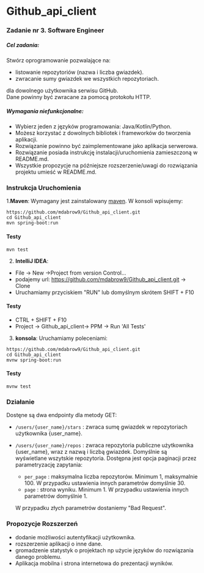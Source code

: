 # Github_api_client
### Zadanie nr 3. Software Engineer 
##### Cel zadania:
Stwórz oprogramowanie pozwalające na:
- listowanie repozytoriów (nazwa i liczba gwiazdek).
- zwracanie sumy gwiazdek we wszystkich repozytoriach.  

dla dowolnego użytkownika serwisu GitHub.  
Dane powinny być zwracane za pomocą protokołu HTTP.

##### Wymagania niefunkcjonalne:
- Wybierz jeden z języków programowania: Java/Kotlin/Python.
- Możesz korzystać z dowolnych bibliotek i frameworków do tworzenia aplikacji.
- Rozwiązanie powinno być zaimplementowane jako aplikacja serwerowa.
- Rozwiązanie posiada instrukcję instalacji/uruchomienia zamieszczoną w README.md.
- Wszystkie propozycje na późniejsze rozszerzenie/uwagi do rozwiązania projektu umieść w README.md.

### Instrukcja Uruchomienia
1.<b>Maven</b>: Wymagany jest zainstalowany <a href="https://maven.apache.org/index.html">maven</a>. W konsoli wpisujemy:

```
https://github.com/mdabrow9/Github_api_client.git
cd Github_api_client
mvn spring-boot:run
```
#### Testy
```
mvn test
```
2. <b>IntelliJ IDEA</b>:
  - File -> New ->Project from version Control...
  - podajemy url:  https://github.com/mdabrow9/Github_api_client.git -> Clone
  - Uruchamiamy przyciskiem "RUN" lub domyślnym skrótem SHIFT + F10

#### Testy
- CTRL + SHIFT + F10
- Project -> Github_api_client-> PPM -> Run 'All Tests'

3. <b>konsola</b>: Uruchamiamy poleceniami:
```
https://github.com/mdabrow9/Github_api_client.git
cd Github_api_client
mvnw spring-boot:run
```
#### Testy
```
mvnw test
```

### Działanie
Dostęne są dwa endpointy dla metody GET:
* `/users/{user_name}/stars` : zwraca sumę gwiazdek w repozytoriach użytkownika {user_name}.
* `/users/{user_name}/repos` : zwraca repozytoria publiczne użytkownika {user_name}, wraz z nazwą i liczbą gwiazdek. Domyślnie są wyświetlane wszytskie repozytoria.   Dostępna jest opcja paginacji przez parametryzację zapytania:
  * `per_page` : maksymalna liczba repozytorów. Minimum 1, maksymalnie 100. W przypadku ustawienia innych parametrów domyślnie 30.
  * `page` : strona wyniku. Minimum 1. W przypadku ustawienia innych parametrów domyślnie 1.  
  
  W przypadku złych parametrów dostaniemy "Bad Request".
 
### Propozycje Rozszerzeń
  * dodanie możliwości autentyfikacji użytkownika.
  * rozszerzenie aplikacji o inne dane.
  * gromadzenie statystyk o projektach np użycie języków do rozwiązania danego problemu.
  * Aplikacja mobilna i strona internetowa do prezentacji wyników.



